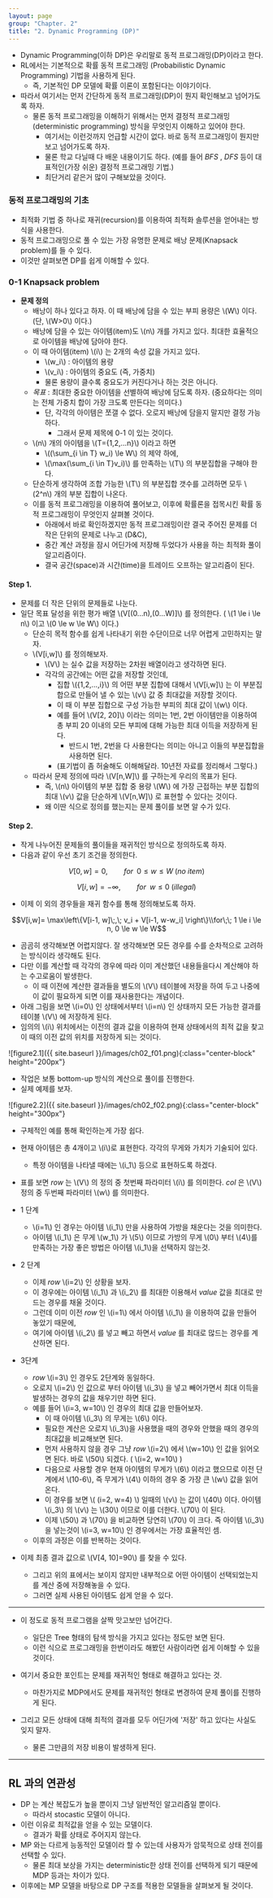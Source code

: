 ```yaml
---
layout: page
group: "Chapter. 2"
title: "2. Dynamic Programming (DP)"
---
```


- Dynamic Programming(이하 DP)은 우리말로 동적 프로그래밍(DP)이라고 한다.
- RL에서는 기본적으로 확률 동적 프로그래밍 (Probabilistic Dynamic Programming) 기법을 사용하게 된다.
    - 즉, 기본적인 DP 모델에 확률 이론이 포함된다는 이야기이다.
- 따라서 여기서는 먼저 간단하게 동적 프로그래밍(DP)이 뭔지 확인해보고 넘어가도록 하자.
    - 물론 동적 프로그래밍을 이해하기 위해서는 먼저 결정적 프로그래밍(deterministic programming) 방식을 무엇인지 이해하고 있어야 한다.
        - 여기서는 이런것까지 언급할 시간이 없다. 바로 동적 프로그래밍이 뭔지만 보고 넘어가도록 하자.
        - 물론 학교 다닐때 다 배운 내용이기도 하다. (예를 들어 *BFS* , *DFS* 등이 대표적인(가장 쉬운) 결정적 프로그래밍 기법.)
        - 최단거리 같은거 많이 구해보았을 것이다.
    
### 동적 프로그래밍의 기초

- 최적화 기법 중 하나로 재귀(recursion)를 이용하여 최적화 솔루션을 얻어내는 방식을 사용한다.
- 동적 프로그래밍으로 풀 수 있는 가장 유명한 문제로 배낭 문제(Knapsack problem)를 들 수 있다.
- 이것만 살펴보면 DP를 쉽게 이해할 수 있다.

### 0-1 Knapsack problem

- **문제 정의**
    - 배낭이 하나 있다고 하자. 이 때 배낭에 담을 수 있는 부피 용량은 \\(W\\) 이다. (단, \\(W>0\\) 이다.)
    - 배낭에 담을 수 있는 아이템(item)도 \\(n\\) 개를 가지고 있다. 최대한 효율적으로 아이템을 배낭에 담아야 한다.
    - 이 때 아이템(item) \\(i\\) 는 2개의 속성 값을 가지고 있다.
        - \\(w\_i\\) : 아이템의 용량
        - \\(v\_i\\) : 아이템의 중요도 (즉, 가중치)
        - 물론 용량이 클수록 중요도가 커진다거나 하는 것은 아니다.
    - *목표* : 최대한 중요한 아이템을 선별하여 배낭에 담도록 하자. (중요하다는 의미는 전체 가중치 합이 가장 크도록 만든다는 의미다.)
        - 단, 각각의 아이템은 쪼갤 수 없다. 오로지 배낭에 담을지 말지만 결정 가능하다.
            - 그래서 문제 제목에 0-1 이 있는 것이다.
    - \\(n\\) 개의 아이템을 \\(T=\{1,2,...n\}\\) 이라고 하면
        - \\(\(\sum\_{i \in T} w\_i) \le W\\) 의 제약 하에,
        - \\(\max(\sum\_{i \in T}v\_i)\\) 를 만족하는 \\(T\\) 의 부분집합을 구해야 한다.
    - 단순하게 생각하여 조합 가능한 \\(T\\) 의 부분집합 갯수를 고려하면 모두 \\(2^n\\) 개의 부분 집합이 나온다.
    - 이를 동적 프로그래밍을 이용하여 풀어보고, 이후에 확률론을 접목시킨 확률 동적 프로그래밍이 무엇인지 살펴볼 것이다.
        - 아래에서 바로 확인하겠지만 동적 프로그래밍이란 결국 주어진 문제를 더 작은 단위의 문제로 나누고 (D&C),
        - 중간 계산 과정을 잠시 어딘가에 저장해 두었다가 사용을 하는 최적화 풀이 알고리즘이다.
        - 결국 공간(space)과 시간(time)을 트레이드 오프하는 알고리즘이 된다.
    
#### Step 1.

- 문제를 더 작은 단위의 문제들로 나눈다.
- 일단 목표 달성을 위한 평가 배열 \\(V[(0...n),(0...W)]\\) 를 정의한다. ( \\(1 \le i \le n\\) 이고 \\(0 \le w \le W\\) 이다.)
    - 단순히 목적 함수를 쉽게 나타내기 위한 수단이므로 너무 어렵게 고민하지는 말자.
    - \\(V[i,w]\\) 를 정의해보자.
        - \\(V\\) 는 실수 값을 저장하는 2차원 배열이라고 생각하면 된다.
        - 각각의 공간에는 어떤 값을 저장할 것인데,
            - 집합 \\(\{1,2,...,i\}\\) 의 어떤 부분 집합에 대해서 \\(V[i,w]\\) 는 이 부분집합으로 만들어 낼 수 있는 \\(v\\) 값 중 최대값을 저장할 것이다.
            - 이 때 이 부분 집합으로 구성 가능한 부피의 최대 값이 \\(w\\) 이다. 
            - 예를 들어 \\(V[2, 20]\\) 이라는 의미는 1번, 2번 아이템만을 이용하여 총 부피 20 이내의 모든 부피에 대해 가능한 최대 이득을 저장하게 된다.
                - 반드시 1번, 2번을 다 사용한다는 의미는 아니고 이들의 부분집합을 사용하면 된다.
            - (표기법이 좀 허술해도 이해해달라. 10년전 자료를 정리해서 그렇다.)
    - 따라서 문제 정의에 따라 \\(V[n,W]\\) 를 구하는게 우리의 목표가 된다.
        - 즉, \\(n\\) 아이템의 부분 집합 중 용량 \\(W\\) 에 가장 근접하는 부분 집합의 최대 \\(v\\) 값을 단순하게 \\(V[n,W]\\) 로 표현할 수 있다는 것이다.
        - 왜 이딴 식으로 정의를 했는지는 문제 풀이를 보면 알 수가 있다.

#### Step 2.

- 작게 나누어진 문제들의 풀이들을 재귀적인 방식으로 정의하도록 하자.
- 다음과 같이 우선 초기 조건을 정의한다.

$$V[0, w]=0, \qquad for\;\;0 \le w \le W\;(no\;item)$$

$$V[i,w]=-\infty,\qquad for\;\; w \le 0\;(illegal)$$

- 이제 이 외의 경우들을 재귀 함수를 통해 정의해보도록 하자.

$$V[i,w]= \max\left\{V[i-1, w]\;,\; v_i + V[i-1, w-w_i] \right\}\\for\;\; 1 \le i \le n, 0 \le w \le W$$

- 곰곰히 생각해보면 어렵지않다. 잘 생각해보면 모든 경우를 수를 순차적으로 고려하는 방식이라 생각해도 된다.
- 다만 이를 계산할 때 각각의 경우에 따라 이미 계산했던 내용들을다시 계산해야 하는 수고로움이 발생한다.
    - 이 때 이전에 계산한 결과들을 별도의 \\(V\\) 테이블에 저장을 하여 두고 나중에 이 값이 필요하게 되면 이를 재사용한다는 개념이다.
- 아래 그림을 보면 \\(i=0\\) 인 상태에서부터 \\(i=n\\) 인 상태까지 모든 가능한 결과를 테이블 \\(V\\) 에 저장하게 된다.
- 임의의 \\(i\\) 위치에서는 이전의 결과 값을 이용하여 현재 상태에서의 최적 값을 찾고 이 때의 이전 값의 위치를 저장하게 되는 것이다.

![figure2.1]({{ site.baseurl }}/images/ch02_f01.png){:class="center-block" height="200px"}

- 작업은 보통 bottom-up 방식의 계산으로 풀이를 진행한다.
- 실제 예제를 보자.

![figure2.2]({{ site.baseurl }}/images/ch02_f02.png){:class="center-block" height="300px"}

- 구체적인 예를 통해 확인하는게 가장 쉽다.
- 현재 아이템은 총 4개이고 \\(i\\)로 표현한다. 각각의 무게와 가치가 기술되어 있다.
    - 특정 아이템을 나타낼 때에는 \\(i_1\\) 등으로 표현하도록 하겠다.
- 표를 보면 *row* 는 \\(V\\) 의 정의 중 첫번째 파라미터 \\(i\\) 를 의미한다. *col* 은 \\(V\\) 정의 중 두번째 파라미터 \\(w\\) 를 의미한다.
- 1 단계
    - \\(i=1\\) 인 경우는 아이템 \\(i\_1\\) 만을 사용하여 가방을 채운다는 것을 의미한다.
    - 아이템 \\(i\_1\\) 은 무게 \\(w\_1\\) 가 \\(5\\) 이므로 가방의 무게 \\(0\\) 부터 \\(4\\)를 만족하는 가장 좋은 방법은 아이템 \\(i_1\\)을 선택하지 않는것.
- 2 단계
    - 이제 *row* \\(i=2\\) 인 상황을 보자.
    - 이 경우에는 아이템 \\(i\_1\\) 과 \\(i\_2\\) 를 최대한 이용해서 *value* 값을 최대로 만드는 경우를 채울 것이다.
    - 그런데 이미 이전 *row* 인 \\(i=1\\) 에서 아이템 \\(i\_1\\) 을 이용하여 값을 만들어 놓았기 때문에,
    - 여기에 아이템 \\(i\_2\\) 를 넣고 빼고 하면서 *value* 를 최대로 많드는 경우를 계산하면 된다.
- 3단계
    - *row* \\(i=3\\) 인 경우도 2단계와 동일하다.
    - 오로지 \\(i=2\\) 인 값으로 부터 아이템 \\(i\_3\\) 을 넣고 빼어가면서 최대 이득을 발생하는 경우의 값을 채우기만 하면 된다.
    - 예를 들어 \\(i=3, w=10\\) 인 경우의 최대 값을 만들어보자.
        - 이 때 아이템 \\(i\_3\\) 의 무게는 \\(6\\) 이다.
        - 필요한 계산은 오로지 \\(i\_3\\)을 사용했을 때의 경우와 안했을 때의 경우의 최대값을 비교해보면 된다.
        - 먼저 사용하지 않을 경우 그냥 *row* \\(i=2\\) 에서 \\(w=10\\) 인 값을 읽어오면 된다. 바로 \\(50\\) 되겠다. ( \\(i=2, w=10\\) )
        - 다음으로 사용할 경우 현재 아이템의 무게가 \\(6\\) 이라고 했으므로 이전 단계에서 \\(10-6\\), 즉 무게가 \\(4\\) 이하의 경우 중 가장 큰 \\(w\\) 값을 읽어온다.
        - 이 경우를 보면 \\( (i=2, w=4) \\) 일때의 \\(v\\) 는 값이 \\(40\\) 이다. 아이템 \\(i\_3\\) 의 \\(v\\) 는 \\(30\\) 이므로 이를 더한다. \\(70\\) 이 된다.
        - 이제 \\(50\\) 과 \\(70\\) 을 비교하면 당연히 \\(70\\) 이 크다. 즉 아이템 \\(i\_3\\) 을 넣는것이 \\(i=3, w=10\\) 인 경우에서는 가장 효율적인 셈.
    - 이후의 과정은 이를 반복하는 것이다.

- 이제 최종 결과 값으로 \\(V[4, 10]=90\\) 를 찾을 수 있다.
    - 그리고 위의 표에서는 보이지 않지만 내부적으로 어떤 아이템이 선택되었는지를 계산 중에 저장해놓을 수 있다.
    - 그러면 실제 사용된 아이템도 쉽게 얻을 수 있다.

- - -

- 이 정도로 동적 프로그램을 살짝 맛고보만 넘어간다.
    - 일단은 Tree 형태의 탐색 방식을 가지고 있다는 정도만 보면 된다.
    - 이런 식으로 프로그래밍을 한번이라도 해봤던 사람이라면 쉽게 이해할 수 있을 것이다.

- 여기서 중요한 포인트는 문제를 재귀적인 형태로 해결하고 있다는 것.
    - 마찬가지로 MDP에서도 문제를 재귀적인 형태로 변경하여 문제 풀이를 진행하게 된다.
- 그리고 모든 상태에 대해 최적의 결과를 모두 어딘가에 '저장' 하고 있다는 사실도 잊지 말자.
    - 물론 그만큼의 저장 비용이 발생하게 된다.

- - -

## RL 과의 연관성

- DP 는 계산 복잡도가 높을 뿐이지 그냥 일반적인 알고리즘일 뿐이다.
    - 따라서 stocastic 모델이 아니다.
- 이런 이유로 최적값을 얻을 수 있는 모델이다.
    - 결과가 확률 상태로 주어지지 않는다.
- MP 와는 다르게 능동적인 모델이라 할 수 있는데 사용자가 암묵적으로 상태 전이를 선택할 수 있다.
    - 물론 최대 보상을 가지는 deterministic한 상태 전이를 선택하게 되기 때문에 MDP 등과는 차이가 있다.
- 이후에는 MP 모델을 바탕으로 DP 구조를 적용한 모델들을 살펴보게 될 것이다.
